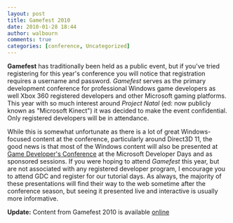 ```yaml
---
layout: post
title: Gamefest 2010
date: 2010-01-28 18:44
author: walbourn
comments: true
categories: [conference, Uncategorized]
---
```

<strong>Gamefest</strong> has traditionally been held as a public event, but if you've tried registering for this year's conference you will notice that registration requires a username and password. <em>Gamefest</em> serves as the primary development conference for professional Windows game developers as well Xbox 360 registered developers and other Microsoft gaming platforms. This year with so much interest around <em>Project Natal</em> (ed: now publicly known as "Microsoft Kinect") it was decided to make the event confidential. Only registered developers will be in attendance.

While this is somewhat unfortunate as there is a lot of great Windows-focused content at the conference, particularly around Direct3D 11, the good news is that most of the Windows content will also be presented at <a href="http://www.gdconf.com/" title="Game Developer's Conference">Game Developer's Conference</a> at the Microsoft Developer Days and as sponsored sessions. If you were hoping to attend <em>Gamefest</em> this year, but are not associated with any registered developer program, I encourage you to attend GDC and register for our tutorial days. As always, the majority of these presentations will find their way to the web sometime after the conference season, but seeing it presented live and interactive is usually more informative.

<strong>Update:</strong> Content from Gamefest 2010 is available [online](2010-06-16-gamefest-2010-presentations-posted.md)
